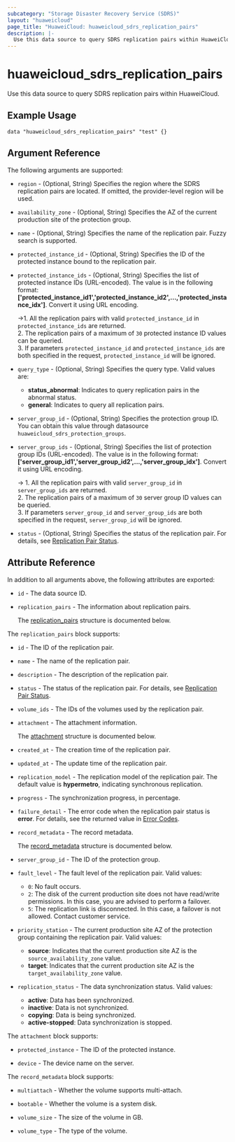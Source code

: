 ```yaml
---
subcategory: "Storage Disaster Recovery Service (SDRS)"
layout: "huaweicloud"
page_title: "HuaweiCloud: huaweicloud_sdrs_replication_pairs"
description: |-
  Use this data source to query SDRS replication pairs within HuaweiCloud.
---
```


# huaweicloud_sdrs_replication_pairs

Use this data source to query SDRS replication pairs within HuaweiCloud.

## Example Usage

```hcl
data "huaweicloud_sdrs_replication_pairs" "test" {}
```

## Argument Reference

The following arguments are supported:

* `region` - (Optional, String) Specifies the region where the SDRS replication pairs are located.
  If omitted, the provider-level region will be used.

* `availability_zone` - (Optional, String) Specifies the AZ of the current production site of the protection group.

* `name` - (Optional, String) Specifies the name of the replication pair. Fuzzy search is supported.

* `protected_instance_id` - (Optional, String) Specifies the ID of the protected instance bound to the replication pair.

* `protected_instance_ids` - (Optional, String) Specifies the list of protected instance IDs (URL-encoded).
  The value is in the following format: **['protected_instance_id1','protected_instance_id2',...,'protected_instance_idx']**.
  Convert it using URL encoding.
  
  ->1. All the replication pairs with valid `protected_instance_id` in `protected_instance_ids` are returned.
  <br/>2. The replication pairs of a maximum of `30` protected instance ID values can be queried.
  <br/>3. If parameters `protected_instance_id` and `protected_instance_ids` are both specified in the request,
  `protected_instance_id` will be ignored.

* `query_type` - (Optional, String) Specifies the query type. Valid values are:
  + **status_abnormal**: Indicates to query replication pairs in the abnormal status.
  + **general**: Indicates to query all replication pairs.

* `server_group_id` - (Optional, String) Specifies the protection group ID.
  You can obtain this value through datasource `huaweicloud_sdrs_protection_groups`.

* `server_group_ids` - (Optional, String) Specifies the list of protection group IDs (URL-encoded).
  The value is in the following format: **['server_group_id1','server_group_id2',...,'server_group_idx']**.
  Convert it using URL encoding.

  -> 1. All the replication pairs with valid `server_group_id` in `server_group_ids` are returned.
  <br/>2. The replication pairs of a maximum of `30` server group ID values can be queried.
  <br/>3. If parameters `server_group_id` and `server_group_ids` are both specified in the request,
  `server_group_id` will be ignored.

* `status` - (Optional, String) Specifies the status of the replication pair.
  For details, see [Replication Pair Status](https://support.huaweicloud.com/intl/en-us/api-sdrs/en-us_topic_0126152932.html).

## Attribute Reference

In addition to all arguments above, the following attributes are exported:

* `id` - The data source ID.

* `replication_pairs` - The information about replication pairs.

  The [replication_pairs](#replication_pairs_struct) structure is documented below.

<a name="replication_pairs_struct"></a>
The `replication_pairs` block supports:

* `id` - The ID of the replication pair.

* `name` - The name of the replication pair.

* `description` - The description of the replication pair.

* `status` - The status of the replication pair.
  For details, see [Replication Pair Status](https://support.huaweicloud.com/intl/en-us/api-sdrs/en-us_topic_0126152932.html).

* `volume_ids` - The IDs of the volumes used by the replication pair.

* `attachment` - The attachment information.

  The [attachment](#attachment_struct) structure is documented below.

* `created_at` - The creation time of the replication pair.

* `updated_at` - The update time of the replication pair.

* `replication_model` - The replication model of the replication pair. The default value is **hypermetro**, indicating
  synchronous replication.

* `progress` - The synchronization progress, in percentage.

* `failure_detail` - The error code when the replication pair status is **error**.
  For details, see the returned value in [Error Codes](https://support.huaweicloud.com/intl/en-us/api-sdrs/en-us_topic_0113127626.html).

* `record_metadata` - The record metadata.

  The [record_metadata](#record_metadata_struct) structure is documented below.

* `server_group_id` - The ID of the protection group.

* `fault_level` - The fault level of the replication pair. Valid values:
  + `0`: No fault occurs.
  + `2`: The disk of the current production site does not have read/write permissions. In this case, you are advised to
    perform a failover.
  + `5`: The replication link is disconnected. In this case, a failover is not allowed. Contact customer service.

* `priority_station` - The current production site AZ of the protection group containing the replication pair. Valid values:
  + **source**: Indicates that the current production site AZ is the `source_availability_zone` value.
  + **target**: Indicates that the current production site AZ is the `target_availability_zone` value.

* `replication_status` - The data synchronization status. Valid values:
  + **active**: Data has been synchronized.
  + **inactive**: Data is not synchronized.
  + **copying**: Data is being synchronized.
  + **active-stopped**: Data synchronization is stopped.

<a name="attachment_struct"></a>
The `attachment` block supports:

* `protected_instance` - The ID of the protected instance.

* `device` - The device name on the server.

<a name="record_metadata_struct"></a>
The `record_metadata` block supports:

* `multiattach` - Whether the volume supports multi-attach.

* `bootable` - Whether the volume is a system disk.

* `volume_size` - The size of the volume in GB.

* `volume_type` - The type of the volume.
